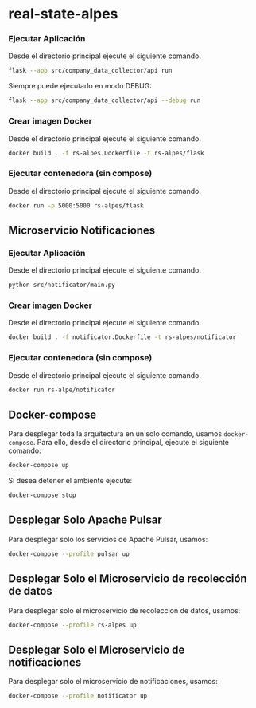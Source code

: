 # real-state-alpes

### Ejecutar Aplicación

Desde el directorio principal ejecute el siguiente comando.

```bash
flask --app src/company_data_collector/api run
```

Siempre puede ejecutarlo en modo DEBUG:

```bash
flask --app src/company_data_collector/api --debug run
```


### Crear imagen Docker

Desde el directorio principal ejecute el siguiente comando.

```bash
docker build . -f rs-alpes.Dockerfile -t rs-alpes/flask
```

### Ejecutar contenedora (sin compose)

Desde el directorio principal ejecute el siguiente comando.

```bash
docker run -p 5000:5000 rs-alpes/flask
```

## Microservicio Notificaciones
### Ejecutar Aplicación

Desde el directorio principal ejecute el siguiente comando.

```bash
python src/notificator/main.py
```

### Crear imagen Docker

Desde el directorio principal ejecute el siguiente comando.

```bash
docker build . -f notificator.Dockerfile -t rs-alpes/notificator
```

### Ejecutar contenedora (sin compose)

Desde el directorio principal ejecute el siguiente comando.

```bash
docker run rs-alpe/notificator
```

## Docker-compose

Para desplegar toda la arquitectura en un solo comando, usamos `docker-compose`. Para ello, desde el directorio principal, ejecute el siguiente comando:

```bash
docker-compose up
```

Si desea detener el ambiente ejecute:

```bash
docker-compose stop
```


## Desplegar Solo Apache Pulsar

Para desplegar solo los servicios de Apache Pulsar, usamos:

```bash
docker-compose --profile pulsar up
```

## Desplegar Solo el Microservicio de recolección de datos

Para desplegar solo el microservicio de recoleccion de datos, usamos:

```bash
docker-compose --profile rs-alpes up
```

## Desplegar Solo el Microservicio de notificaciones

Para desplegar solo el microservicio de notificaciones, usamos:

```bash
docker-compose --profile notificator up
```